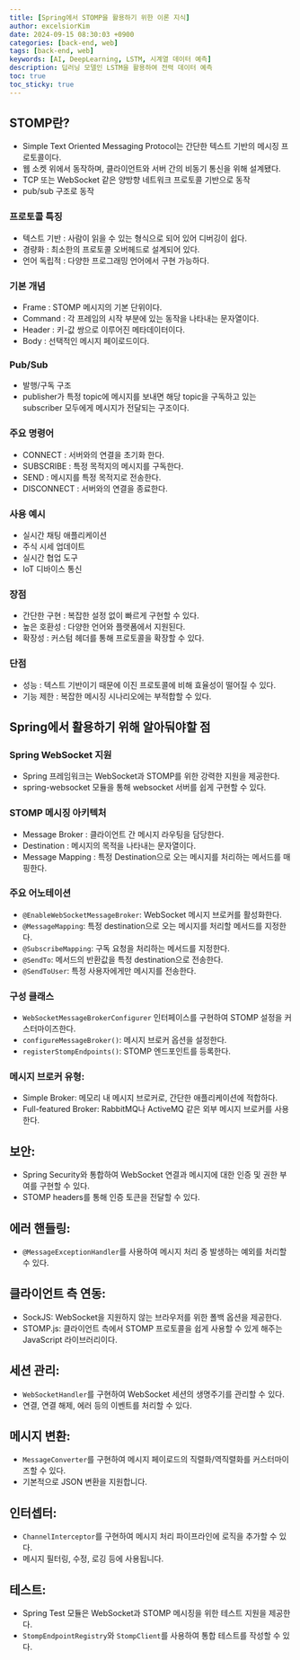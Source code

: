 ```yaml
---
title: [Spring에서 STOMP을 활용하기 위한 이론 지식]
author: excelsiorKim
date: 2024-09-15 08:30:03 +0900
categories: [back-end, web]
tags: [back-end, web]
keywords: [AI, DeepLearning, LSTM, 시계열 데이터 예측]
description: 딥러닝 모델인 LSTM을 활용하여 전력 데이터 예측
toc: true
toc_sticky: true
---
```


## STOMP란?

- Simple Text Oriented Messaging Protocol는 간단한 텍스트 기반의 메시징 프로토콜이다.
- 웹 소켓 위에서 동작하며, 클라이언트와 서버 간의 비동기 통신을 위해 설계됐다.
- TCP 또는 WebSocket 같은 양방향 네트워크 프로토콜 기반으로 동작
- pub/sub 구조로 동작

### 프로토콜 특징

- 텍스트 기반 : 사람이 읽을 수 있는 형식으로 되어 있어 디버깅이 쉽다.
- 경량화 : 최소한의 프로토콜 오버헤드로 설계되어 있다.
- 언어 독립적 : 다양한 프로그래밍 언어에서 구현 가능하다.

### 기본 개념

- Frame : STOMP 메시지의 기본 단위이다.
- Command : 각 프레임의 시작 부분에 있는 동작을 나타내는 문자열이다.
- Header : 키-값 쌍으로 이루어진 메타데이터이다.
- Body : 선택적인 메시지 페이로드이다.

### Pub/Sub

- 발행/구독 구조
- publisher가 특정 topic에 메시지를 보내면 해당 topic을 구독하고 있는 subscriber 모두에게 메시지가 전달되는 구조이다.

### 주요 명령어

- CONNECT : 서버와의 연결을 초기화 한다.
- SUBSCRIBE : 특정 목적지의 메시지를 구독한다.
- SEND : 메시지를 특정 목적지로 전송한다.
- DISCONNECT : 서버와의 연결을 종료한다.

### 사용 예시

- 실시간 채팅 애플리케이션
- 주식 시세 업데이트
- 실시간 협업 도구
- IoT 디바이스 통신

### 장점

- 간단한 구현 : 복잡한 설정 없이 빠르게 구현할 수 있다.
- 높은 호환성 : 다양한 언어와 플랫폼에서 지원된다.
- 확장성 : 커스텀 헤더를 통해 프로토콜을 확장할 수 있다.

### 단점

- 성능 : 텍스트 기반이기 때문에 이진 프로토콜에 비해 효율성이 떨어질 수 있다.
- 기능 제한 : 복잡한 메시징 시나리오에는 부적합할 수 있다.

## Spring에서 활용하기 위해 알아둬야할 점

### Spring WebSocket 지원

- Spring 프레임워크는 WebSocket과 STOMP를 위한 강력한 지원을 제공한다.
- spring-websocket 모듈을 통해 websocket 서버를 쉽게 구현할 수 있다.

### STOMP 메시징 아키텍처

- Message Broker : 클라이언트 간 메시지 라우팅을 담당한다.
- Destination : 메시지의 목적을 나타내는 문자열이다.
- Message Mapping : 특정 Destination으로 오는 메시지를 처리하는 메서드를 매핑한다.

### 주요 어노테이션

- `@EnableWebSocketMessageBroker`: WebSocket 메시지 브로커를 활성화한다.
- `@MessageMapping`: 특정 destination으로 오는 메시지를 처리할 메서드를 지정한다.
- `@SubscribeMapping`: 구독 요청을 처리하는 메서드를 지정한다.
- `@SendTo`: 메서드의 반환값을 특정 destination으로 전송한다.
- `@SendToUser`: 특정 사용자에게만 메시지를 전송한다.

### 구성 클래스

- `WebSocketMessageBrokerConfigurer` 인터페이스를 구현하여 STOMP 설정을 커스터마이즈한다.
- `configureMessageBroker()`: 메시지 브로커 옵션을 설정한다.
- `registerStompEndpoints()`: STOMP 엔드포인트를 등록한다.

### 메시지 브로커 유형:

- Simple Broker: 메모리 내 메시지 브로커로, 간단한 애플리케이션에 적합하다.
- Full-featured Broker: RabbitMQ나 ActiveMQ 같은 외부 메시지 브로커를 사용한다.

## 보안:

- Spring Security와 통합하여 WebSocket 연결과 메시지에 대한 인증 및 권한 부여를 구현할 수 있다.
- STOMP headers를 통해 인증 토큰을 전달할 수 있다.

## 에러 핸들링:

- `@MessageExceptionHandler`를 사용하여 메시지 처리 중 발생하는 예외를 처리할 수 있다.

## 클라이언트 측 연동:

- SockJS: WebSocket을 지원하지 않는 브라우저를 위한 폴백 옵션을 제공한다.
- STOMP.js: 클라이언트 측에서 STOMP 프로토콜을 쉽게 사용할 수 있게 해주는 JavaScript 라이브러리이다.

## 세션 관리:

- `WebSocketHandler`를 구현하여 WebSocket 세션의 생명주기를 관리할 수 있다.
- 연결, 연결 해제, 에러 등의 이벤트를 처리할 수 있다.

## 메시지 변환:

- `MessageConverter`를 구현하여 메시지 페이로드의 직렬화/역직렬화를 커스터마이즈할 수 있다.
- 기본적으로 JSON 변환을 지원합니다.

## 인터셉터:

- `ChannelInterceptor`를 구현하여 메시지 처리 파이프라인에 로직을 추가할 수 있다.
- 메시지 필터링, 수정, 로깅 등에 사용됩니다.

## 테스트:

- Spring Test 모듈은 WebSocket과 STOMP 메시징을 위한 테스트 지원을 제공한다.
- `StompEndpointRegistry`와 `StompClient`를 사용하여 통합 테스트를 작성할 수 있다.
